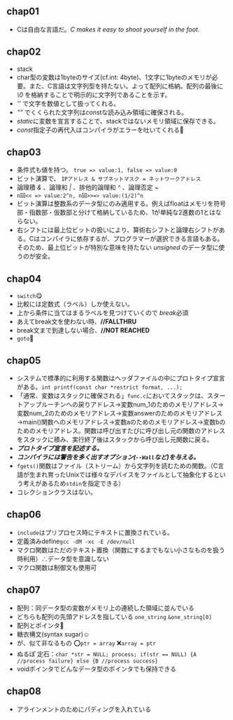 ## chap01

- Cは自由な言語だ。*C makes it easy to shoot yourself in the foot.*

## chap02

- stack
- char型の変数は1byteのサイズ(cf.int: 4byte)、1文字に1byteのメモリが必要。また、C言語は文字列型を持たない。よって配列に格納。配列の最後に *\0* を格納することで明示的に文字列であることを示す。
- *''* で文字を数値として扱ってくれる。
- *""* でくくられた文字列はconstな読み込み領域に確保される。
- *static*に変数を宣言することで、stackではないメモリ領域に保存できる。
- *const*指定子の再代入はコンパイラがエラーを吐いてくれる🤮

## chap03

- 条件式も値を持つ。 `true => value:1, false => value:0`
- ビット演算で、 `IPアドレス & サブネットマスク = ネットワークアドレス`
- 論理積 *&* 、論理和 *|* 、排他的論理和 *^* 、論理否定 *~*
- `n回<< => value:2^n, n回>>=> value:(1/2)^n`
- ビット演算は整数系のデータ型にのみ適用する。例えばfloatはメモリを符号部・指数部・仮数部と分けて格納しているため、1が単純な2進数の1とはならない。
- 右シフトには最上位ビットの扱いにより、算術右シフトと論理右シフトがある。Cはコンパイラに依存するが、プログラマーが選択できる言語もある。そのため、最上位ビットが特別な意味を持たない *unsigned* のデータ型に使うのが安全。

## chap04

- `switch`😋
- 比較には定数式（ラベル）しか使えない。
- 上から条件に当てはまるラベルを見つけていくので *break*必須
- あえてbreak文を使わない時、**//FALLTHRU**
- break文まで到達しない場合、**//NOT REACHED**
- `goto`🤢

## chap05

- システムで標準的に利用する関数はヘッダファイルの中にプロトタイプ宣言がある。`int printf(const char *restrict format, ...);`
- 「通常、変数はスタックに確保される」`func.c`においてスタックは、スタートアップルーチンへの戻りアドレス→変数num_1のためのメモリアドレス→変数num_2のためのメモリアドレス→変数answerのためのメモリアドレス→main()関数へのメモリアドレス→変数aのためのメモリアドレス→変数bのためのメモリアドレス。関数は呼び出すたびに呼び出し元の関数のアドレスをスタックに積み、実行終了後はスタックから呼び出し元関数に戻る。
- ***プロトタイプ宣言を記述する。***
- ***コンパイラには警告を多く出すオプション(`--Wall`など)を与える。***
- `fgets()`関数はファイル（ストリーム）から文字列を読むための関数。（C言語が生まれ育ったUnixでは様々なデバイスをファイルとして抽象化するという考えがあるため`stdin`を指定できる）
- コレクションクラスはない。

## chap06

- `include`はプリプロセス時にテキストに置換されている。
- 定義済みdefine`gcc -dM -xc -E /dev/null`
- マクロ関数はただのテキスト置換（関数にするまでもない小さなものを扱う時利用）∴データ型を意識しない
- マクロ関数は制御文も使用可

## chap07
- 配列：同データ型の変数がメモリ上の連続した領域に並んでいる
- どちらも配列の先頭アドレスを指している `one_string` `&one_string[0]`
- 配列とポインタ🤩
- 糖衣構文(syntax sugar)☺️
- が、似て非なるもの ⭕️`ptr = array` ❌`array = ptr`
- ぬるぽ 定石：`char *str = NULL; process; if(str == NULL) {A //process failure} else {B //process success}`
- voidポインタでどんなデータ型のポインタでも保持できる

## chap08
- アラインメントのためにパディングを入れている
